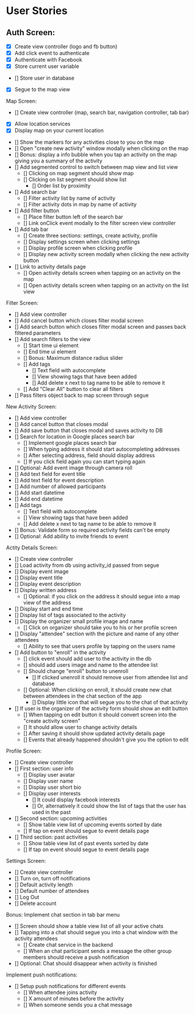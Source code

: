 # User Stories

## Auth Screen:
- [X]  Create view controller (logo and fb button)
- [X] Add click event to authenticate
- [X] Authenticate with Facebook
- [X] Store current user variable
- [] Store user in database
- [X] Segue to the map view

Map Screen:
- [] Create view controller (map, search bar, navigation controller, tab bar)
- [X] Allow location services
- [X] Display map on your current location
- [] Show the markers for any activities close to you on the map
- [] Open "create new activity" window modally when clicking on the map
- [] Bonus: display a info bubble when you tap an activity on the map giving you a summary of the activity
- [] Add segmented control to switch between map view and list view
  - [] Clicking on map segment should show map
  - [] Clicking on list segment should show list
    - [] Order list by proximity
- [] Add search bar
  - [] Filter activity list by name of activity
  - [] Filter activity dots in map by name of activity
- [] Add filter button
  - [] Place filter button left of the search bar
  - [] Link onClick event modally to the filter screen view controller
- [] Add tab bar
  - [] Create three sections: settings, create activity, profile
  - [] Display settings screen when clicking settings
  - [] Display profile screen when clicking profile
  - [] Display new activity screen modally when clicking the new activity button
- [] Link to activity details page
  - [] Open activity details screen when tapping on an activity on the map
  - [] Open activity details screen when tapping on an activity on the list view

Filter Screen:
- [] Add view controller
- [] Add cancel button which closes filter modal screen
- [] Add search button which closes filter modal screen and passes back filtered parameters
- [] Add search filters to the view
  - [] Start time ui element
  - [] End time ui element
  - [] Bonus: Maximum distance radius slider
  - [] Add tags
    - [] Text field with autocomplete
    - [] View showing tags that have been added
    - [] Add delete x next to tag name to be able to remove it
  - [] Add "Clear All" button to clear all filters   
- [] Pass filters object back to map screen through segue

New Activity Screen:
- [] Add view controller
- [] Add cancel button that closes modal
- [] Add save button that closes modal and saves activity to DB
- [] Search for location in Google places search bar
  - [] Implement google places search bar
  - [] When typing address it should start autocompleting addresses
  - [] After selecting address, field should display address
  - [] If you click field again you can start typing again  
- [] Optional: Add event image through camera roll
- [] Add text field for event title
- [] Add text field for event description
- [] Add number of allowed participants
- [] Add start datetime
- [] Add end datetime
- [] Add tags
  - [] Text field with autocomplete
  - [] View showing tags that have been added
  - [] Add delete x next to tag name to be able to remove it
- [] Bonus: Validate form so required activity fields can't be empty
- [] Optional: Add ability to invite friends to event

Actity Details Screen:
- [] Create view controller
- [] Load activity from db using activity_id passed from segue
- [] Display event image
- [] Display event title
- [] Display event description
- [] Display written address
  - [] Optional: if you click on the address it should segue into a map view of the address
- [] Display start and end time
- [] Display list of tags associated to the activity  
- [] Display the organizer small profile image and name
  - [] Click on organizer should take you to his or her profile screen
- [] Display "attendee" section with the picture and name of any other attendees
  - [] Ability to see that users profile by tapping on the users name  
- [] Add button to "enroll" in the activity
  - [] click event should add user to the activity in the db
  - [] should add users image and name to the attendee list
  - [] Should change "enroll" button to unenroll
    - [] If clicked unenroll it should remove user from attendee list and database
  - [] Optional: When clicking on enroll, it should create new chat between attendees in the chat section of the app
    - [] Display little icon that will segue you to the chat of that activity
- [] If user is the organizer of the activity form should show an edit button
  - [] When tapping on edit button it should convert screen into the "create activity screen"
  - [] It should allow user to change activity details
  - [] After saving it should show updated activity details page 
  - [] Events that already happened shouldn't give you the option to edit

Profile Screen:
- [] Create view controller
- [] First section: user info
  - [] Display user avatar
  - [] Display user name
  - [] Display user short bio
  - [] Display user interests
    - [] It could display facebook interests
    - [] Or, alternatively it could show the list of tags that the user has used in the past
- [] Second section: upcoming activities
  - [] Show table view list of upcoming events sorted by date
  - [] If tap on event should segue to event details page
- [] Third section: past activities
  - [] Show table view list of past events sorted by date
  - [] If tap on event should segue to event details page

Settings Screen:
  - [] Create view controller
  - [] Turn on, turn off notifications
  - [] Default activity length
  - [] Default number of attendees
  - [] Log Out
  - [] Delete account

Bonus:
Implement chat section in tab bar menu
  - [] Screen should show a table view list of all your active chats
  - [] Tapping into a chat should segue you into a chat window with the activity attendees
    - [] Create chat service in the backend
    - [] When an chat participant sends a message the other group members should receive a push notification
  - [] Optional: Chat should disappear when activity is finished

Implement push notifications:
  - [] Setup push notifications for different events
    - [] When attendee joins activity
    - [] X amount of minutes before the activity
    - [] When someone sends you a chat message





